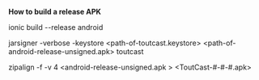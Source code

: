 
**How to build a release APK**

ionic build --release android

jarsigner -verbose -keystore <path-of-toutcast.keystore> <path-of-android-release-unsigned.apk>  toutcast

zipalign -f -v 4 <android-release-unsigned.apk >  <ToutCast-#-#-#.apk>